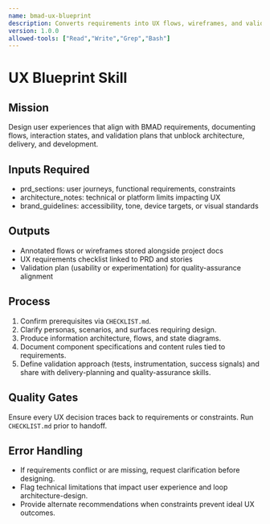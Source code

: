 ```yaml
---
name: bmad-ux-blueprint
description: Converts requirements into UX flows, wireframes, and validation criteria sized to BMAD project levels.
version: 1.0.0
allowed-tools: ["Read","Write","Grep","Bash"]
---
```


# UX Blueprint Skill

## Mission
Design user experiences that align with BMAD requirements, documenting flows, interaction states, and validation plans that unblock architecture, delivery, and development.

## Inputs Required
- prd_sections: user journeys, functional requirements, constraints
- architecture_notes: technical or platform limits impacting UX
- brand_guidelines: accessibility, tone, device targets, or visual standards

## Outputs
- Annotated flows or wireframes stored alongside project docs
- UX requirements checklist linked to PRD and stories
- Validation plan (usability or experimentation) for quality-assurance alignment

## Process
1. Confirm prerequisites via `CHECKLIST.md`.
2. Clarify personas, scenarios, and surfaces requiring design.
3. Produce information architecture, flows, and state diagrams.
4. Document component specifications and content rules tied to requirements.
5. Define validation approach (tests, instrumentation, success signals) and share with delivery-planning and quality-assurance skills.

## Quality Gates
Ensure every UX decision traces back to requirements or constraints. Run `CHECKLIST.md` prior to handoff.

## Error Handling
- If requirements conflict or are missing, request clarification before designing.
- Flag technical limitations that impact user experience and loop architecture-design.
- Provide alternate recommendations when constraints prevent ideal UX outcomes.

